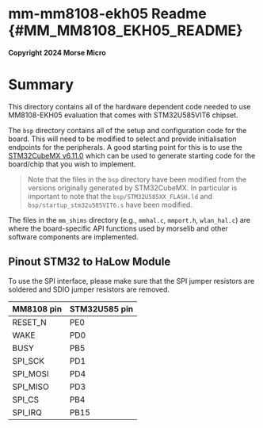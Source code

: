 mm-mm8108-ekh05 Readme {#MM_MM8108_EKH05_README}
====

__Copyright 2024 Morse Micro__

# Summary

This directory contains all of the hardware dependent code needed to use MM8108-EKH05 evaluation
that comes with STM32U585VIT6 chipset.

The `bsp` directory contains all of the setup and configuration code for the board. This will need
to be modified to select and provide initialisation endpoints for the peripherals. A good starting
point for this is to use the [STM32CubeMX v6.11.0](https://www.st.com/stm32cubemx) which can be
used to generate starting code for the board/chip that you wish to implement.

> Note that the files in the `bsp` directory have been modified from the versions originally
> generated by STM32CubeMX. In particular is important to note that the
> `bsp/STM32U585XX_FLASH.ld` and `bsp/startup_stm32u585VIT6.s` have been modified.

The files in the `mm_shims` directory (e.g., `mmhal.c`, `mmport.h`, `wlan_hal.c`) are where the
board-specific API functions used by morselib and other software components are implemented.

## Pinout STM32 to HaLow Module
To use the SPI interface, please make sure that the SPI jumper resistors are soldered and SDIO
jumper resistors are removed.

MM8108 pin | STM32U585 pin
-----------|--------------
RESET_N    | PE0
WAKE       | PD0
BUSY       | PB5
SPI_SCK    | PD1
SPI_MOSI   | PD4
SPI_MISO   | PD3
SPI_CS     | PB4
SPI_IRQ    | PB15

